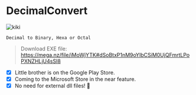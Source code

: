 # DecimalConvert
![kiki](https://user-images.githubusercontent.com/98966871/153211632-f605c07f-673e-4940-bb1b-fe73ba2c7655.png)


```
Decimal to Binary, Hexa or Octal
```


> Download EXE file: https://mega.nz/file/iMoWjYTK#dSoBtxP1nM9oYIbCSiM0UjQFmrtLPoPXNZHLjU4sSI8

- [x] Little brother is on the Google Play Store.
- [x] Coming to the Microsoft Store in the near feature.
- [x] No need for external dll files! :tada:
